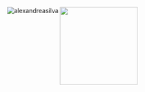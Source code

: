<p><img align="left" src="https://github-readme-stats.vercel.app/api/top-langs?username=alexandreasilva&langs_count=20&show_icons=true&locale=en&layout=compact" alt="alexandreasilva" /></p>
    
  <img height="180em" src="https://github-readme-stats.vercel.app/api/top-langs/?username=alexandreasilva&layout=compact&langs_count=7&theme=aura&include_all_commits=true&count_private=tru"/>
</div>
